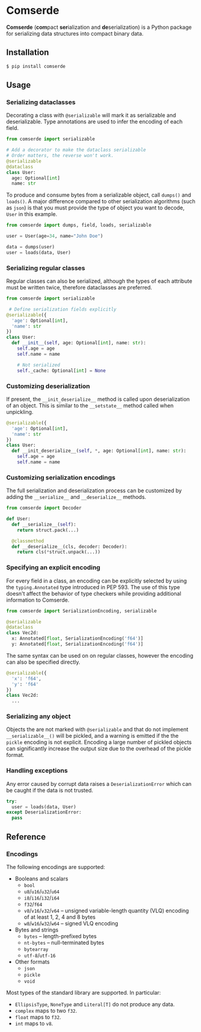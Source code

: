 # Comserde

**Comserde** (**com**pact **ser**ialization and **de**serialization) is a Python package for serializing data structures into compact binary data.


## Installation

```sh
$ pip install comserde
```


## Usage

### Serializing dataclasses

Decorating a class with `@serializable` will mark it as serializable and deserializable. Type annotations are used to infer the encoding of each field.

```py
from comserde import serializable

# Add a decorator to make the dataclass serializable
# Order matters, the reverse won't work.
@serializable
@dataclass
class User:
  age: Optional[int]
  name: str
```

To produce and consume bytes from a serializable object, call `dumps()` and `loads()`. A major difference compared to other serialization algorithms (such as `json`) is that you must provide the type of object you want to decode, `User` in this example.

```py
from comserde import dumps, field, loads, serializable

user = User(age=34, name="John Doe")

data = dumps(user)
user = loads(data, User)
```

### Serializing regular classes

Regular classes can also be serialized, although the types of each attribute must be written twice, therefore dataclasses are preferred.

```py
from comserde import serializable

 # Define serialization fields explicitly
@serializable({
  'age': Optional[int],
  'name': str
})
class User:
  def __init__(self, age: Optional[int], name: str):
    self.age = age
    self.name = name

    # Not serialized
    self._cache: Optional[int] = None
```

### Customizing deserialization

If present, the `__init_deserialize__` method is called upon deserialization of an object. This is similar to the `__setstate__` method called when unpickling.

```py
@serializable({
  'age': Optional[int],
  'name': str
})
class User:
  def __init_deserialize__(self, *, age: Optional[int], name: str):
    self.age = age
    self.name = name
```

### Customizing serialization encodings

The full serialization and deserialization process can be customized by adding the `__serialize__` and `__deserialize__` methods.

```py
from comserde import Decoder

def User:
  def __serialize__(self):
    return struct.pack(...)

  @classmethod
  def __deserialize__(cls, decoder: Decoder):
    return cls(*struct.unpack(...))
```

### Specifying an explicit encoding

For every field in a class, an encoding can be explicitly selected by using the `typing.Annotated` type introduced in PEP 593. The use of this type doesn't affect the behavior of type checkers while providing additional information to Comserde.

```py
from comserde import SerializationEncoding, serializable

@serializable
@dataclass
class Vec2d:
  x: Annotated[float, SerializationEncoding('f64')]
  y: Annotated[float, SerializationEncoding('f64')]
```

The same syntax can be used on on regular classes, however the encoding can also be specified directly.

```py
@serializable({
  'x': 'f64',
  'y': 'f64'
})
class Vec2d:
  ...
```

### Serializing any object

Objects the are not marked with `@serializable` and that do not implement `__serializable__()` will be pickled, and a warning is emitted if the the `pickle` encoding is not explicit. Encoding a large number of pickled objects can significantly increase the output size due to the overhead of the pickle format.

### Handling exceptions

Any error caused by corrupt data raises a `DeserializationError` which can be caught if the data is not trusted.

```py
try:
  user = loads(data, User)
except DeserializationError:
  pass
```


## Reference

### Encodings

The following encodings are supported:

- Booleans and scalars
  - `bool`
  - `u8`/`u16`/`u32`/`u64`
  - `i8`/`i16`/`i32`/`i64`
  - `f32`/`f64`
  - `v8`/`v16`/`v32`/`v64` – unsigned variable-length quantity (VLQ) encoding of at least 1, 2, 4 and 8 bytes
  - `w8`/`w16`/`w32`/`w64` – signed VLQ encoding
- Bytes and strings
  - `bytes` – length-prefixed bytes
  - `nt-bytes` – null-terminated bytes
  - `bytearray`
  - `utf-8`/`utf-16`
- Other formats
  - `json`
  - `pickle`
  - `void`

Most types of the standard library are supported. In particular:

- `EllipsisType`, `NoneType` and `Literal[T]` do not produce any data.
- `complex` maps to two `f32`.
- `float` maps to `f32`.
- `int` maps to `v8`.
